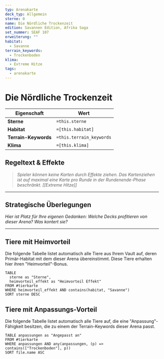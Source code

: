 ```yaml
---
typ: Arenakarte
deck_typ: Allgemein
sterne: 0
name: Die Nördliche Trockenzeit
edition: Savannen Edition, Afrika Saga
set_nummer: SEAF 107
erweiterung: ""
habitat:
  - Savanne
terrain_keywords:
  - Trockenboden
klima:
  - Extreme Hitze
tags:
  - arenakarte
---
```


# Die Nördliche Trockenzeit

| Eigenschaft | Wert |
|---|---|
| **Sterne** | `=this.sterne` |
| **Habitat** | `=[this.habitat]` |
| **Terrain-Keywords** | `=this.terrain_keywords` |
| **Klima** | `=[this.klima]` |

## Regeltext & Effekte

> *Spieler können keine Karten durch Effekte ziehen. Das Kartenziehen ist auf maximal eine Karte pro Runde in der Rundenende-Phase beschränkt. [[Extreme Hitze]]*

---
## Strategische Überlegungen

*Hier ist Platz für Ihre eigenen Gedanken: Welche Decks profitieren von dieser Arena? Was kontert sie?*

---
## Tiere mit Heimvorteil

Die folgende Tabelle listet automatisch alle Tiere aus Ihrem Vault auf, deren Primär-Habitat mit dem dieser Arena übereinstimmt. Diese Tiere erhalten hier ihren "Heimvorteil"-Bonus.

```dataview
TABLE
  sterne as "Sterne",
  heimvorteil_effekt as "Heimvorteil Effekt"
FROM #tierkarte
WHERE heimvorteil_effekt AND contains(habitat, "Savanne")
SORT sterne DESC
```

## Tiere mit Anpassungs-Vorteil

Die folgende Tabelle listet automatisch alle Tiere auf, die eine "Anpassung"-Fähigkeit besitzen, die zu einem der Terrain-Keywords dieser Arena passt.

``` dataview
TABLE anpassungen as "Angepasst an"
FROM #tierkarte
WHERE anpassungen AND any(anpassungen, (p) => contains(["Trockenboden"], p))
SORT file.name ASC
